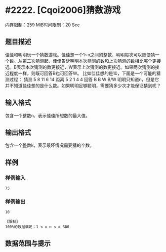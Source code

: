 # #2222. [Cqoi2006]猜数游戏

内存限制：259 MiB时间限制：20 Sec

## 题目描述

佳佳和明明玩一个猜数游戏。佳佳想一个1~n之间的整数，明明每次可以随便猜一个数。从第二次猜测起，佳佳告诉明明本次猜测的数和上次猜测的数相比哪个更接近。B表示本次猜测的数更接近，W表示上次猜测的数更接近。如果两次猜测的接近程度一样，则既可回答B也可回答W。
比如佳佳想的是10，下面是一个可能的猜测过程：
猜测	5	8	11	6	14
距离	5	2	1	4	4
回答		B	B	W	B/W
明明只知道n，但是它并不知道佳佳想的是什么数。如果明明足够聪明，需要猜多少次才能保证猜到呢？


## 输入格式

包含一个整数n，表示佳佳所想数的最大值。


## 输出格式

包含一个整数k，表示最坏情况需要猜的个数。


## 样例

### 样例输入

    
    75	
    

### 样例输出

    
    10
    
    【限制】
    100%的数据满足：1 < = n < = 300
    
    

## 数据范围与提示
